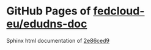 GitHub Pages of [fedcloud-eu/edudns-doc](https://github.com/fedcloud-eu/edudns-doc.git)
===
Sphinx html documentation of [2e86ced9](https://github.com/fedcloud-eu/edudns-doc/tree/2e86ced98250bb282c8c4dbd1a90faef74c57da3)
